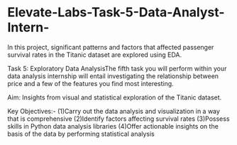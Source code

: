 # Elevate-Labs-Task-5-Data-Analyst-Intern-

In this project, significant patterns and factors that affected passenger survival rates in the Titanic dataset are explored using EDA.

Task 5: Exploratory Data AnalysisThe fifth task you will perform within your data analysis internship will entail investigating the relationship between price and a few of the features you find most interesting.

Aim: Insights from visual and statistical exploration of the Titanic dataset.

Key Objectives:-
(1)Carry out the data analysis and visualization in a way that is comprehensive
(2)Identify factors affecting survival rates
(3)Possess skills in Python data analysis libraries
(4)Offer actionable insights on the basis of the data by performing statistical analysis


